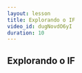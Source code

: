 ```yaml
---
layout: lesson
title: Explorando o IF
video_id: dugNovdO6yI
duration: 10
---
```


## Explorando o IF
